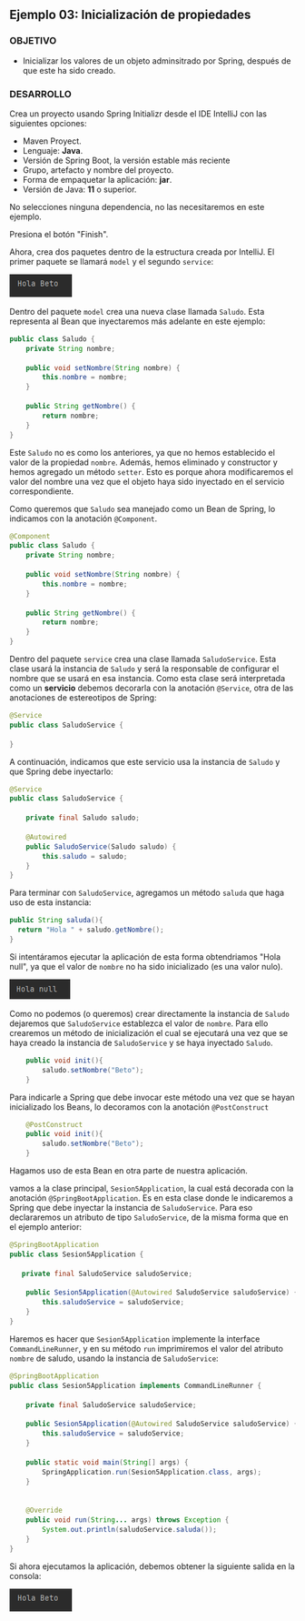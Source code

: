 ## Ejemplo 03: Inicialización de propiedades

### OBJETIVO

- Inicializar los valores de un objeto adminsitrado por Spring, después de que este ha sido creado.


### DESARROLLO

Crea un proyecto usando Spring Initializr desde el IDE IntelliJ con las siguientes opciones:

  - Maven Proyect.
  - Lenguaje: **Java**.
  - Versión de Spring Boot, la versión estable más reciente
  - Grupo, artefacto y nombre del proyecto.
  - Forma de empaquetar la aplicación: **jar**.
  - Versión de Java: **11** o superior.

No selecciones ninguna dependencia, no las necesitaremos en este ejemplo.

Presiona el botón "Finish".

Ahora, crea dos paquetes dentro de la estructura creada por IntelliJ. El primer paquete se llamará `model` y el segundo `service`:

![](img/img_002.png)

Dentro del paquete `model` crea una nueva clase llamada `Saludo`. Esta representa al Bean que inyectaremos más adelante en este ejemplo:

```java
public class Saludo {
    private String nombre;

    public void setNombre(String nombre) {
        this.nombre = nombre;
    }

    public String getNombre() {
        return nombre;
    }
}
```

Este `Saludo` no es como los anteriores, ya que no hemos establecido el valor de la propiedad `nombre`. Además, hemos eliminado y constructor y hemos agregado un método `setter`. Esto es porque ahora modificaremos el valor del nombre una vez que el objeto haya sido inyectado en el servicio correspondiente.

Como queremos que `Saludo` sea manejado como un Bean de Spring, lo indicamos con la anotación `@Component`. 


```java
@Component
public class Saludo {
    private String nombre;

    public void setNombre(String nombre) {
        this.nombre = nombre;
    }

    public String getNombre() {
        return nombre;
    }
}

```

Dentro del paquete `service` crea una clase llamada `SaludoService`. Esta clase usará la instancia de `Saludo` y será la responsable de configurar el nombre que se usará en esa instancia. Como esta clase será interpretada como un **servicio** debemos decorarla con la anotación `@Service`, otra de las anotaciones de estereotipos de Spring:

```java
@Service
public class SaludoService {

}
```

A continuación, indicamos que este servicio usa la instancia de `Saludo` y que Spring debe inyectarlo:

```java
@Service
public class SaludoService {

    private final Saludo saludo;

    @Autowired
    public SaludoService(Saludo saludo) {
        this.saludo = saludo;
    }
}
```

Para terminar con `SaludoService`, agregamos un método `saluda` que haga uso de esta instancia:

```java
public String saluda(){
  return "Hola " + saludo.getNombre();
}
```

Si intentáramos ejecutar la aplicación de esta forma obtendriamos "Hola null", ya que el valor de `nombre` no ha sido inicializado (es una valor nulo).

![](img/img_001.png)

Como no podemos (o queremos) crear directamente la instancia de `Saludo` dejaremos que `SaludoService` establezca el valor de `nombre`. Para ello crearemos un método de inicialización el cual se ejecutará una vez que se haya creado la instancia de `SaludoService` y se haya inyectado `Saludo`. 

```java
    public void init(){
        saludo.setNombre("Beto");
    }
```

Para indicarle a Spring que debe invocar este método una vez que se hayan inicializado los Beans, lo decoramos con la anotación `@PostConstruct`

```java
    @PostConstruct
    public void init(){
        saludo.setNombre("Beto");
    }
```

Hagamos uso de esta Bean en otra parte de nuestra aplicación.

vamos a la clase principal, `Sesion5Application`, la cual está decorada con la anotación `@SpringBootApplication`. Es en esta clase donde le indicaremos a Spring que debe inyectar la instancia de `SaludoService`. Para eso declararemos un atributo de tipo `SaludoService`, de la misma forma que en el ejemplo anterior:

```java
@SpringBootApplication
public class Sesion5Application {

   private final SaludoService saludoService;

    public Sesion5Application(@Autowired SaludoService saludoService) {
        this.saludoService = saludoService;
    }
}
```

Haremos es hacer que `Sesion5Application` implemente la interface `CommandLineRunner`, y en su método `run` imprimiremos el valor del atributo `nombre` de saludo, usando la instancia de `SaludoService`:

```java
@SpringBootApplication
public class Sesion5Application implements CommandLineRunner {

    private final SaludoService saludoService;

    public Sesion5Application(@Autowired SaludoService saludoService) {
        this.saludoService = saludoService;
    }

    public static void main(String[] args) {
        SpringApplication.run(Sesion5Application.class, args);
    }


    @Override
    public void run(String... args) throws Exception {
        System.out.println(saludoService.saluda());
    }
}

```

Si ahora ejecutamos la aplicación, debemos obtener la siguiente salida en la consola:

![](img/img_002.png)

